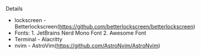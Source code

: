 Details

* lockscreen - Betterlockscreen(https://github.com/betterlockscreen/betterlockscreen)
* Fonts:
        1. JetBrains Nerd Mono Font
        2. Awesome Font
* Terminal - Alacritty
* nvim - AstroVim(https://github.com/AstroNvim/AstroNvim)
